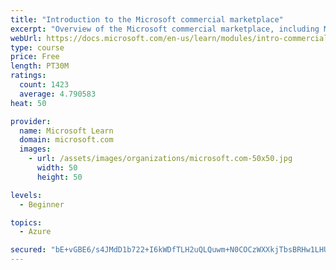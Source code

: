 ```yaml
---
title: "Introduction to the Microsoft commercial marketplace"
excerpt: "Overview of the Microsoft commercial marketplace, including Microsoft AppSource, Azure Marketplace, offer types, and Marketplace Rewards"
webUrl: https://docs.microsoft.com/en-us/learn/modules/intro-commercial-marketplace/
type: course
price: Free
length: PT30M
ratings:
  count: 1423
  average: 4.790583
heat: 50

provider:
  name: Microsoft Learn
  domain: microsoft.com
  images:
    - url: /assets/images/organizations/microsoft.com-50x50.jpg
      width: 50
      height: 50

levels:
  - Beginner

topics:
  - Azure

secured: "bE+vGBE6/s4JMdD1b722+I6kWDfTLH2uQLQuwm+N0COCzWXXkjTbsBRHw1LHU3a3iKMyhrBx+41NkjFtARqYrr7AYIOkY8gLMt7QFDjXNpaISyOVrpfprc4NLPhTppUvVRuslid8ovEbgAXDD0wyeKdvyXZsJea+trVa8ltUvwsgUz5FDciLq6EwYp/5Rt7dtxmqAMi/SXteJxaDlIM5OITMnQY0BuKq+EBOdPrukrndXewI2WOoe+i1OLUUQA1OYBOF2D/f1A8+QzRmDYYB309WwE+br/yei/l7rWRUGxiXWxXvFl+131rFGqYGfs3nLQNqiQycFi6nBwNNrwl5htsd7FfEKU+GOXhOibPGrKcEBqaHTG4oSx+fBZib5fzJTnTQrMgxNxRULn3758ZyeGwZQtg+SgzyWvl2j4nTdcc=;/2ETgDZ8LWgUbzZV1HXZRg=="
---
```


